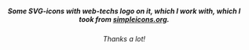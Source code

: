 <h5 align="center">Some SVG-icons with web-techs logo on it, which I work with, which I took from <a href="https://simpleicons.org/">simpleicons.org</a>.</h5>
<h6 align="center">Thanks a lot!</h6>
